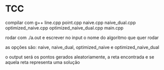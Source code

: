 # TCC

compilar com g++ line.cpp point.cpp naive.cpp naive_dual.cpp optimized_naive.cpp optimized_naive_dual.cpp main.cpp

rodar com ./a.out e escrever no input o nome do algoritmo que quer rodar

as opções são: naive, naive_dual, optimized_naive e optimized_naive_dual

o output será os pontos gerados aleatoriamente, a reta encontrada e se aquela reta representa uma solução
